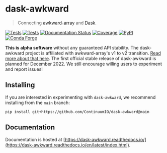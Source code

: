 dask-awkward
============

> Connecting [awkward-array](https://awkward-array.org) and
[Dask](https://dask.org/).

[![Tests](https://github.com/ContinuumIO/dask-awkward/actions/workflows/pypi-tests.yml/badge.svg)](https://github.com/ContinuumIO/dask-awkward/actions/workflows/pypi-tests.yml)
[![Tests](https://github.com/ContinuumIO/dask-awkward/actions/workflows/conda-tests.yml/badge.svg)](https://github.com/ContinuumIO/dask-awkward/actions/workflows/conda-tests.yml)
[![Documentation Status](https://readthedocs.org/projects/dask-awkward/badge/?version=latest)](https://dask-awkward.readthedocs.io/en/latest/?badge=latest)
[![Coverage](https://codecov.io/gh/ContinuumIO/dask-awkward/branch/main/graph/badge.svg)](https://codecov.io/gh/ContinuumIO/dask-awkward/branch/main)
[![PyPI](https://img.shields.io/pypi/v/dask-awkward?color=blue)](https://pypi.org/project/dask-awkward)
[![Conda Forge](https://img.shields.io/conda/vn/conda-forge/dask-awkward.svg?colorB=486b87&style=flat)](https://anaconda.org/conda-forge/dask-awkward)


**This is alpha software** without any guaranteed API stability. The
dask-awkward project is affiliated with awkward-array's v1 to v2
transition. [Read more about that
here](https://github.com/scikit-hep/awkward/wiki). The first official
stable release of dask-awkward is planned for December 2022. We still
encourage willing users to experiment and report issues!

Installing
----------

If you are interested in experimenting with `dask-awkward`, we
recommend installing from the `main` branch:

```
pip install git+https://github.com/ContinuumIO/dask-awkward@main
```

Documentation
-------------

Documentation is hosted at
[https://dask-awkward.readthedocs.io/](https://dask-awkward.readthedocs.io/en/latest/index.html).
